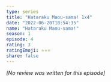 ```yaml
---
type: series
title: "Hataraku Maou-sama! 1x4"
date: "2022-06-20T18:54:35"
name: "Hataraku Maou-sama!"
season: 1
episode: 4
rating: 3
ratingEmoji: ⭐️⭐️⭐️
share: false
---
```


*[No review was written for this episode]*
